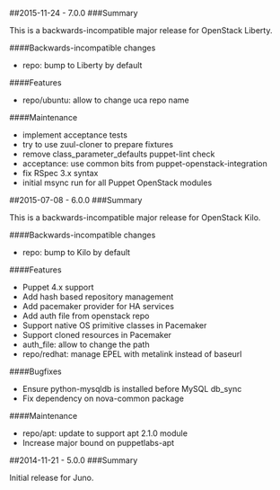 ##2015-11-24 - 7.0.0
###Summary

This is a backwards-incompatible major release for OpenStack Liberty.

####Backwards-incompatible changes
- repo: bump to Liberty by default

####Features
- repo/ubuntu: allow to change uca repo name

####Maintenance
- implement acceptance tests
- try to use zuul-cloner to prepare fixtures
- remove class_parameter_defaults puppet-lint check
- acceptance: use common bits from puppet-openstack-integration
- fix RSpec 3.x syntax
- initial msync run for all Puppet OpenStack modules

##2015-07-08 - 6.0.0
###Summary

This is a backwards-incompatible major release for OpenStack Kilo.

####Backwards-incompatible changes
- repo: bump to Kilo by default

####Features
- Puppet 4.x support
- Add hash based repository management
- Add pacemaker provider for HA services
- Add auth file from openstack repo
- Support native OS primitive classes in Pacemaker
- Support cloned resources in Pacemaker
- auth_file: allow to change the path
- repo/redhat: manage EPEL with metalink instead of baseurl

####Bugfixes
- Ensure python-mysqldb is installed before MySQL db_sync
- Fix dependency on nova-common package

####Maintenance
- repo/apt: update to support apt 2.1.0 module
- Increase major bound on puppetlabs-apt

##2014-11-21 - 5.0.0
###Summary

Initial release for Juno.
